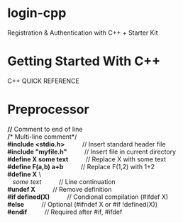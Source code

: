 # login-cpp
Registration &amp; Authentication with C++ + Starter Kit

# Getting Started With C++

C++ QUICK REFERENCE

# Preprocessor

**//** Comment to end of line <br/>
**/*** Multi-line comment*/ <br/>
**#include <stdio.h>** &nbsp;&nbsp;&nbsp;&nbsp;&nbsp;&nbsp;&nbsp;&nbsp; // Insert standard header file <br/>
**#include "myfile.h"** &nbsp;&nbsp;&nbsp;&nbsp;&nbsp;&nbsp;&nbsp;&nbsp; // Insert file in current directory <br/>
**#define X some text** &nbsp;&nbsp;&nbsp;&nbsp;&nbsp;&nbsp;&nbsp;&nbsp; // Replace X with some text <br/>
**#define F(a,b) a+b** &nbsp;&nbsp;&nbsp;&nbsp;&nbsp;&nbsp;&nbsp;&nbsp; // Replace F(1,2) with 1+2 <br/>
**#define X** \ <br/>
&nbsp;&nbsp; *some text* &nbsp;&nbsp;&nbsp;&nbsp;&nbsp;&nbsp;&nbsp;&nbsp; // Line continuation <br/>
**#undef X** &nbsp;&nbsp;&nbsp;&nbsp;&nbsp;&nbsp;&nbsp;&nbsp; // Remove definition <br/>
**#if defined(X)** &nbsp;&nbsp;&nbsp;&nbsp;&nbsp;&nbsp;&nbsp;&nbsp; // Condional compilation (#ifdef X) <br/>
**#else** &nbsp;&nbsp;&nbsp;&nbsp;&nbsp;&nbsp;&nbsp;&nbsp; // Optional (#ifndef X or #if !defined(X)) <br/>
**#endif** &nbsp;&nbsp;&nbsp;&nbsp;&nbsp;&nbsp;&nbsp;&nbsp; // Required after #if, #ifdef <br/>
